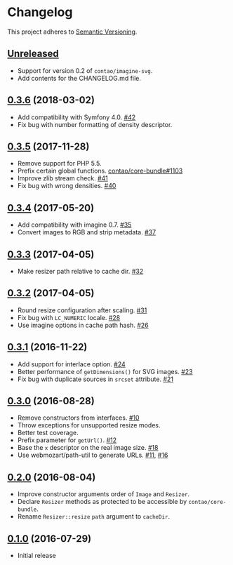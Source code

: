 # Changelog

This project adheres to [Semantic Versioning](https://semver.org/spec/v2.0.0.html).

## [Unreleased]

 * Support for version 0.2 of `contao/imagine-svg`.
 * Add contents for the CHANGELOG.md file.

## [0.3.6] (2018-03-02)

 * Add compatibility with Symfony 4.0. [#42]
 * Fix bug with number formatting of density descriptor.

## [0.3.5] (2017-11-28)

 * Remove support for PHP 5.5.
 * Prefix certain global functions. [contao/core-bundle#1103]
 * Improve zlib stream check. [#41]
 * Fix bug with wrong densities. [#40]

## [0.3.4] (2017-05-20)

 * Add compatibility with imagine 0.7. [#35]
 * Convert images to RGB and strip metadata. [#37]

## [0.3.3] (2017-04-05)

 * Make resizer path relative to cache dir. [#32]

## [0.3.2] (2017-04-05)

 * Round resize configuration after scaling. [#31]
 * Fix bug with `LC_NUMERIC` locale. [#28]
 * Use imagine options in cache path hash. [#26]

## [0.3.1] (2016-11-22)

 * Add support for interlace option. [#24]
 * Better performance of `getDimensions()` for SVG images. [#23]
 * Fix bug with duplicate sources in `srcset` attribute. [#21]

## [0.3.0] (2016-08-28)

 * Remove constructors from interfaces. [#10]
 * Throw exceptions for unsupported resize modes.
 * Better test coverage.
 * Prefix parameter for `getUrl()`. [#12]
 * Base the `x` descriptor on the real image size. [#18]
 * Use webmozart/path-util to generate URLs. [#11], [#16]

## [0.2.0] (2016-08-04)

 * Improve constructor arguments order of `Image` and `Resizer`.
 * Declare `Resizer` methods as protected to be accessible by `contao/core-bundle`.
 * Rename `Resizer::resize` `path` argument to `cacheDir`.

## [0.1.0] (2016-07-29)

 * Initial release

[Unreleased]: https://github.com/contao/image/compare/0.3.6...HEAD
[0.3.6]: https://github.com/contao/image/compare/0.3.5...0.3.6
[0.3.5]: https://github.com/contao/image/compare/0.3.4...0.3.5
[0.3.4]: https://github.com/contao/image/compare/0.3.3...0.3.4
[0.3.3]: https://github.com/contao/image/compare/0.3.2...0.3.3
[0.3.2]: https://github.com/contao/image/compare/0.3.1...0.3.2
[0.3.1]: https://github.com/contao/image/compare/0.3.0...0.3.1
[0.3.0]: https://github.com/contao/image/compare/0.2.0...0.3.0
[0.2.0]: https://github.com/contao/image/compare/0.1.0...0.2.0
[0.1.0]: https://github.com/contao/image/commits/0.1.0

[#42]: https://github.com/contao/image/issues/42
[contao/core-bundle#1103]: https://github.com/contao/core-bundle/issues/1103
[#41]: https://github.com/contao/image/issues/41
[#40]: https://github.com/contao/image/issues/40
[#37]: https://github.com/contao/image/issues/37
[#35]: https://github.com/contao/image/issues/35
[#32]: https://github.com/contao/image/issues/32
[#31]: https://github.com/contao/image/issues/31
[#28]: https://github.com/contao/image/issues/28
[#26]: https://github.com/contao/image/issues/26
[#24]: https://github.com/contao/image/issues/24
[#23]: https://github.com/contao/image/issues/23
[#21]: https://github.com/contao/image/issues/21
[#18]: https://github.com/contao/image/issues/18
[#16]: https://github.com/contao/image/issues/16
[#12]: https://github.com/contao/image/issues/12
[#11]: https://github.com/contao/image/issues/11
[#10]: https://github.com/contao/image/issues/10
